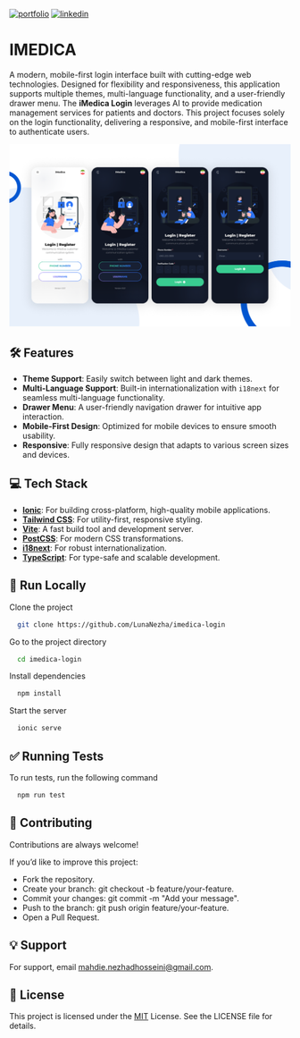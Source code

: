 [![portfolio](https://img.shields.io/badge/my_portfolio-000?style=for-the-badge&logo=ko-fi&logoColor=white)](https://lunanezha.com/)
[![linkedin](https://img.shields.io/badge/linkedin-0A66C2?style=for-the-badge&logo=linkedin&logoColor=white)](www.linkedin.com/in/luna-nezha/)

# **IMEDICA**

A modern, mobile-first login interface built with cutting-edge web technologies. Designed for flexibility and responsiveness, this application supports multiple themes, multi-language functionality, and a user-friendly drawer menu.
The **iMedica Login** leverages AI to provide medication management services for patients and doctors. This project focuses solely on the login functionality, delivering a responsive, and mobile-first interface to authenticate users.

![App Screenshot](src/assets/images/screenshot.png)

## 🛠 **Features**

- **Theme Support**: Easily switch between light and dark themes.
- **Multi-Language Support**: Built-in internationalization with `i18next` for seamless multi-language functionality.
- **Drawer Menu**: A user-friendly navigation drawer for intuitive app interaction.
- **Mobile-First Design**: Optimized for mobile devices to ensure smooth usability.
- **Responsive**: Fully responsive design that adapts to various screen sizes and devices.

## **💻 Tech Stack**

- **[Ionic](https://ionicframework.com/)**: For building cross-platform, high-quality mobile applications.
- **[Tailwind CSS](https://tailwindcss.com/)**: For utility-first, responsive styling.
- **[Vite](https://vitejs.dev/)**: A fast build tool and development server.
- **[PostCSS](https://postcss.org/)**: For modern CSS transformations.
- **[i18next](https://www.i18next.com/)**: For robust internationalization.
- **[TypeScript](https://www.typescriptlang.org/)**: For type-safe and scalable development.

## 🚀 **Run Locally**

Clone the project

```bash
  git clone https://github.com/LunaNezha/imedica-login
```

Go to the project directory

```bash
  cd imedica-login
```

Install dependencies

```bash
  npm install
```

Start the server

```bash
  ionic serve
```

## ✅ **Running Tests**

To run tests, run the following command

```bash
  npm run test
```

## 🤝 **Contributing**

Contributions are always welcome!

If you’d like to improve this project:

- Fork the repository.
- Create your branch: git checkout -b feature/your-feature.
- Commit your changes: git commit -m "Add your message".
- Push to the branch: git push origin feature/your-feature.
- Open a Pull Request.

## 💡 **Support**

For support, email mahdie.nezhadhosseini@gmail.com.

## 📝 **License**

This project is licensed under the
[MIT](https://choosealicense.com/licenses/mit/) License. See the LICENSE file for details.
